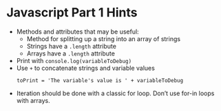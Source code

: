 # Javascript Part 1 Hints
- Methods and attributes that may be useful:
	- Method for splitting up a string into an array of strings
	- Strings have a `.length` attribute
	- Arrays have a `.length` attribute
- Print with `console.log(variableToDebug)`
- Use `+` to concatenate strings and variable values
	```
	toPrint = 'The variable's value is ' + variableToDebug
	```
- Iteration should be done with a classic for loop. Don’t use for-in loops with arrays.

